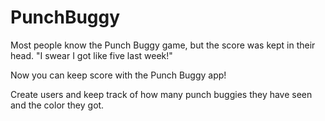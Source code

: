 # PunchBuggy

Most people know the Punch Buggy game, but the score was kept in their head.
"I swear I got like five last week!"

Now you can keep score with the Punch Buggy app!

Create users and keep track of how many punch buggies they have seen
and the color they got. 
